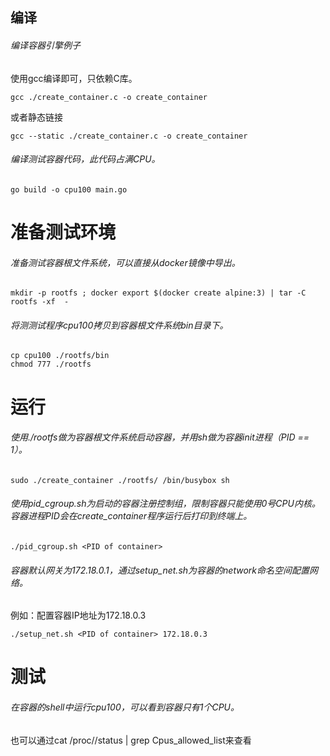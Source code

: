 ## 编译
###### 编译容器引擎例子
使用gcc编译即可，只依赖C库。
```
gcc ./create_container.c -o create_container
```
或者静态链接
```
gcc --static ./create_container.c -o create_container
```
###### 编译测试容器代码，此代码占满CPU。
```
go build -o cpu100 main.go
```
# 准备测试环境
###### 准备测试容器根文件系统，可以直接从docker镜像中导出。
```
mkdir -p rootfs ; docker export $(docker create alpine:3) | tar -C rootfs -xf  -
```
###### 将测测试程序cpu100拷贝到容器根文件系统bin目录下。
```
cp cpu100 ./rootfs/bin
chmod 777 ./rootfs
```
# 运行
###### 使用./rootfs做为容器根文件系统启动容器，并用sh做为容器init进程（PID == 1）。
```
sudo ./create_container ./rootfs/ /bin/busybox sh
```
###### 使用pid_cgroup.sh为启动的容器注册控制组，限制容器只能使用0号CPU内核。容器进程PID会在create_container程序运行后打印到终端上。
```
./pid_cgroup.sh <PID of container>
```
###### 容器默认网关为172.18.0.1，通过setup_net.sh为容器的network命名空间配置网络。
例如：配置容器IP地址为172.18.0.3
```
./setup_net.sh <PID of container> 172.18.0.3
```
# 测试
###### 在容器的shell中运行cpu100，可以看到容器只有1个CPU。
也可以通过cat /proc/<PID of container>/status | grep Cpus_allowed_list来查看
